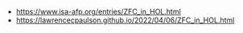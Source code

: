 - <https://www.isa-afp.org/entries/ZFC_in_HOL.html>
- <https://lawrencecpaulson.github.io/2022/04/06/ZFC_in_HOL.html>
